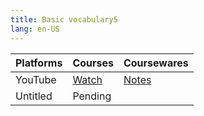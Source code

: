 ```yaml
---
title: Basic vocabulary5
lang: en-US
---
```


| Platforms | Courses                                                                                      | Coursewares                                                     |
|-----------|----------------------------------------------------------------------------------------------|-----------------------------------------------------------------|
| YouTube   | [Watch](https://www.youtube.com/watch?v=6wSmYJysf9I&list=PLm0MFkgiW1JivqeqHCq9A1igNbNrfiwfw) | [Notes](../../public/english/Basic%20courses/pdf/5%20Notes.pdf) |
| Untitled  | Pending                                                                                      |                                                                 |

